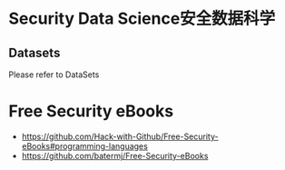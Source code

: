 # Security Data Science安全数据科学

## Datasets
Please refer to DataSets

# Free Security eBooks
+ https://github.com/Hack-with-Github/Free-Security-eBooks#programming-languages
+ https://github.com/batermj/Free-Security-eBooks
